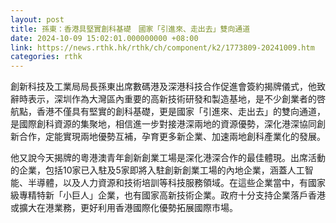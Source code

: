 ```yaml
---
layout: post
title: 孫東：香港具堅實創科基礎　國家「引進來、走出去」雙向通道
date: 2024-10-09 15:02:01.000000000 +08:00
link: https://news.rthk.hk/rthk/ch/component/k2/1773809-20241009.htm
categories: rthk
---
```


創新科技及工業局局長孫東出席數碼港及深港科技合作促進會簽約揭牌儀式，他致辭時表示，深圳作為大灣區內重要的高新技術研發和製造基地，是不少創業者的啓航點，香港不僅具有堅實的創科基礎，更是國家「引進來、走出去」的雙向通道，是國際創科資源的集聚地，相信進一步對接港深兩地的資源優勢，深化港深協同創新合作，定能實現兩地優勢互補，孕育更多新企業、加速兩地創科產業化的發展。

他又說今天揭牌的粵港澳青年創新創業工場是深化港深合作的最佳體現。出席活動的企業，包括10家已入駐及5家即將入駐創新創業工場的內地企業，涵蓋人工智能、半導體，以及人力資源和技術培訓等科技服務領域。在這些企業當中，有國家級專精特新「小巨人」企業，也有國家高新技術企業。政府十分支持企業落戶香港或擴大在港業務，更好利用香港國際化優勢拓展國際市場。
